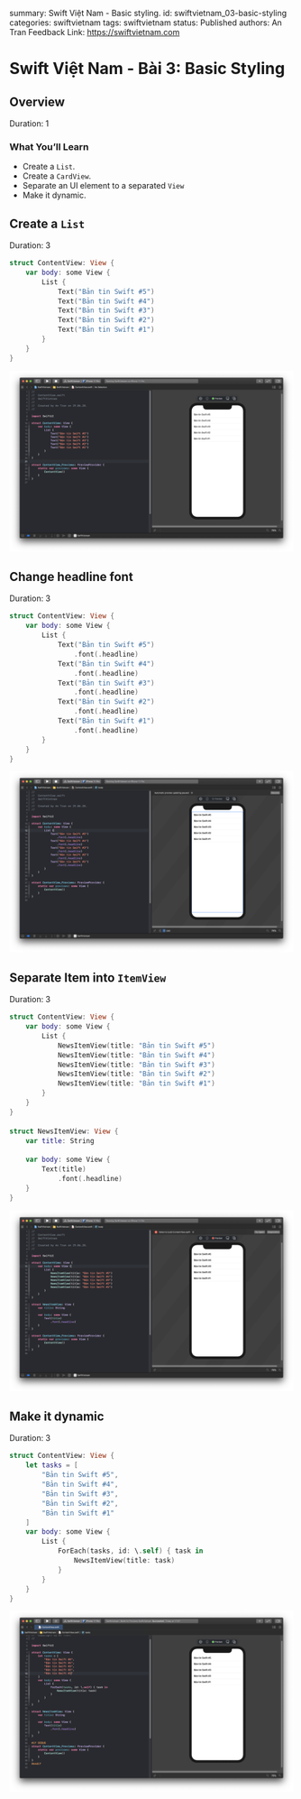 summary: Swift Việt Nam - Basic styling.
id: swiftvietnam_03-basic-styling
categories: swiftvietnam
tags: swiftvietnam
status: Published 
authors: An Tran
Feedback Link: https://swiftvietnam.com

# Swift Việt Nam - Bài 3: Basic Styling
<!-- ------------------------ -->
## Overview 
Duration: 1

### What You’ll Learn 
- Create a `List`.
- Create a `CardView`.
- Separate an UI element to a separated `View`
- Make it dynamic.

<!-- ------------------------ -->
## Create a `List`
Duration: 3

```swift
struct ContentView: View {
    var body: some View {
        List {
            Text("Bản tin Swift #5")
            Text("Bản tin Swift #4")
            Text("Bản tin Swift #3")
            Text("Bản tin Swift #2")
            Text("Bản tin Swift #1")
        }
    }
}
```

![03_01_creating_list](assets/03/03_01_creating_list.png)

<!-- ------------------------ -->
## Change headline font
Duration: 3

```swift
struct ContentView: View {
    var body: some View {
        List {
            Text("Bản tin Swift #5")
                .font(.headline)
            Text("Bản tin Swift #4")
                .font(.headline)
            Text("Bản tin Swift #3")
                .font(.headline)
            Text("Bản tin Swift #2")
                .font(.headline)
            Text("Bản tin Swift #1")
                .font(.headline)
        }
    }
}
```

![03_02_headline](assets/03/03_02_headline.png)

<!-- ------------------------ -->
## Separate Item into `ItemView`
Duration: 3

```swift
struct ContentView: View {
    var body: some View {
        List {
            NewsItemView(title: "Bản tin Swift #5")
            NewsItemView(title: "Bản tin Swift #4")
            NewsItemView(title: "Bản tin Swift #3")
            NewsItemView(title: "Bản tin Swift #2")
            NewsItemView(title: "Bản tin Swift #1")
        }
    }
}

struct NewsItemView: View {
    var title: String

    var body: some View {
        Text(title)
            .font(.headline)
    }
}
```

![03_03_creating_a_view](assets/03/03_03_creating_a_view.png)

<!-- ------------------------ -->
## Make it dynamic
Duration: 3

```swift
struct ContentView: View {
    let tasks = [
        "Bản tin Swift #5",
        "Bản tin Swift #4",
        "Bản tin Swift #3",
        "Bản tin Swift #2",
        "Bản tin Swift #1"
    ]
    var body: some View {
        List {
            ForEach(tasks, id: \.self) { task in
                NewsItemView(title: task)
            }
        }
    }
}
```

![03_04_creating_an_array](assets/03/03_04_creating_an_array.png)